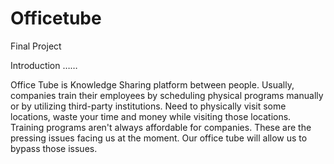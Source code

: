 # Officetube
Final Project
 
 
Introduction ……
 
Office Tube is Knowledge Sharing platform between people. Usually, companies train
their employees by scheduling physical programs manually or by utilizing third-party
institutions. Need to physically visit some locations, waste your time and money while
visiting those locations. Training programs aren't always affordable for companies.
These are the pressing issues facing us at the moment. Our office tube will allow us to
bypass those issues.
